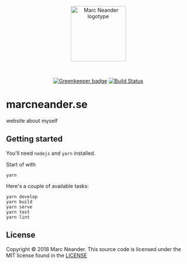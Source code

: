 <br />
<p align="center">
    <a href="https://marcneander.se">
        <img src="https://raw.githubusercontent.com/marcneander/marcneander.se/master/src/images/m-dark.png" alt="Marc Neander logotype" width="151">
    </a>
</p>
<br />
<p align="center">
    <a href="https://greenkeeper.io/">
        <img src="https://badges.greenkeeper.io/marcneander/marcneander.se.svg" alt="Greenkeeper badge"></a>
    <a href="https://travis-ci.com/marcneander/marcneander.se">
        <img src="https://api.travis-ci.com/marcneander/marcneander.se.svg?branch=master" alt="Build Status"></a>
</p>

# marcneander.se
website about myself

## Getting started

You'll need `nodejs` and `yarn` installed.

Start of with
```
yarn
```

Here's a couple of available tasks:
```
yarn develop
yarn build
yarn serve
yarn test
yarn lint
```

## License

Copyright © 2018 Marc Neander. This source code is licensed under the MIT
license found in the [LICENSE](https://github.com/marcneander/marcneander.se/blob/master/LICENSE)
